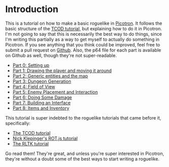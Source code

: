 # Introduction
This is a tutorial on how to make a basic roguelike in [Picotron](https://www.lexaloffle.com/picotron.php). It follows the basic structure of the [TCOD tutorial](https://rogueliketutorials.com/tutorials/tcod/v2/), but explaining how to do it in Picotron. I'm not going to say that this is necessarily the best way to do things, since I'm writing this partially as a way to get myself to actually do something in Picotron. If you see anything that you think could be improved, feel free to submit a pull request on [Github](https://github.com/seawaffle/picotron-roguelike-tutorial). Also, the p64 file for each part is available on Github as well, though they're not super-readable.

- [Part 0: Setting up](./part-0/part-0.html)
- [Part 1: Drawing the player and moving it around](./part-1/part-1.html)
- [Part 2: Generic entities and the map](./part-2/part-2.html)
- [Part 3: Dungeon Generation](./part-3/part-3.html)
- [Part 4: Field of View](./part-4/part-4.html)
- [Part 5: Enemy Placement and Interaction](./part-5/part-5.html)
- [Part 6: Doing Some Damage](./part-6/part-6.html)
- [Part 7: Building an Interface](./part-7/part-7.html)
- [Part 8: Items and Inventory](./part-8/part-8.html)


This tutorial is super indebted to the roguelike tutorials that came before it, specifically:
- [The TCOD tutorial](https://rogueliketutorials.com/tutorials/tcod/v2/)
- [Nick Klepinger's ROT.js tutorial](https://klepinger.dev/rotjs-tutorial)
- [The RLTK tutorial](https://bfnightly.bracketproductions.com/rustbook/)

Go read them! They're great, and unless you're super interested in Picotron, they're without a doubt some of the best ways to start writing a roguelike.
